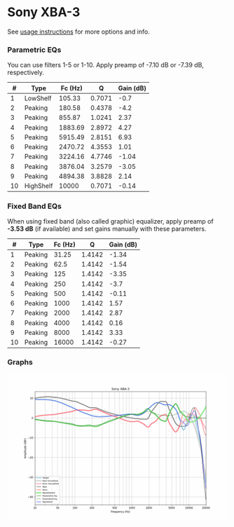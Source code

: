 # Sony XBA-3
See [usage instructions](https://github.com/jaakkopasanen/AutoEq#usage) for more options and info.

### Parametric EQs
You can use filters 1-5 or 1-10. Apply preamp of -7.10 dB or -7.39 dB, respectively.

|   # | Type      |   Fc (Hz) |      Q |   Gain (dB) |
|-----|-----------|-----------|--------|-------------|
|   1 | LowShelf  |    105.33 | 0.7071 |       -0.7  |
|   2 | Peaking   |    180.58 | 0.4378 |       -4.2  |
|   3 | Peaking   |    855.87 | 1.0241 |        2.37 |
|   4 | Peaking   |   1883.69 | 2.8972 |        4.27 |
|   5 | Peaking   |   5915.49 | 2.8151 |        6.93 |
|   6 | Peaking   |   2470.72 | 4.3553 |        1.01 |
|   7 | Peaking   |   3224.16 | 4.7746 |       -1.04 |
|   8 | Peaking   |   3876.04 | 3.2579 |       -3.05 |
|   9 | Peaking   |   4894.38 | 3.8828 |        2.14 |
|  10 | HighShelf |  10000    | 0.7071 |       -0.14 |

### Fixed Band EQs
When using fixed band (also called graphic) equalizer, apply preamp of **-3.53 dB** (if available) and set gains manually with these parameters.

|   # | Type    |   Fc (Hz) |      Q |   Gain (dB) |
|-----|---------|-----------|--------|-------------|
|   1 | Peaking |     31.25 | 1.4142 |       -1.34 |
|   2 | Peaking |     62.5  | 1.4142 |       -1.54 |
|   3 | Peaking |    125    | 1.4142 |       -3.35 |
|   4 | Peaking |    250    | 1.4142 |       -3.7  |
|   5 | Peaking |    500    | 1.4142 |       -0.11 |
|   6 | Peaking |   1000    | 1.4142 |        1.57 |
|   7 | Peaking |   2000    | 1.4142 |        2.87 |
|   8 | Peaking |   4000    | 1.4142 |        0.16 |
|   9 | Peaking |   8000    | 1.4142 |        3.33 |
|  10 | Peaking |  16000    | 1.4142 |       -0.27 |

### Graphs
![](./Sony%20XBA-3.png)
